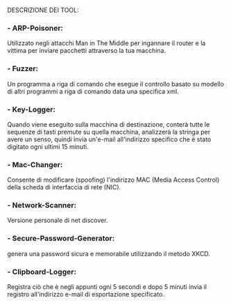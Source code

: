 DESCRIZIONE DEI TOOL:
### - ARP-Poisoner: 
Utilizzato negli attacchi Man in The Middle per ingannare il router e la vittima per inviare pacchetti attraverso la tua macchina.
### - Fuzzer: 
Un programma a riga di comando che esegue il controllo basato su modello di altri programmi a riga di comando data una specifica xml.
### - Key-Logger: 
Quando viene eseguito sulla macchina di destinazione, conterà tutte le sequenze di tasti premute su quella macchina, analizzerà la stringa per avere un senso, quindi invia un'e-mail all'indirizzo specifico che è stato digitato ogni ultimi 15 minuti.
### - Mac-Changer: 
Consente di modificare (spoofing) l'indirizzo MAC (Media Access Control) della scheda di interfaccia di rete (NIC).
### - Network-Scanner: 
Versione personale di net discover.
### - Secure-Password-Generator: 
genera una password sicura e memorabile utilizzando il metodo XKCD.
### - Clipboard-Logger:
Registra ciò che è negli appunti ogni 5 secondi e dopo 5 minuti invia il registro all'indirizzo e-mail di esportazione specificato.